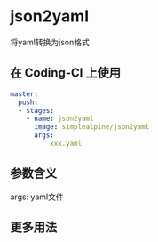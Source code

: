 # json2yaml

将yaml转换为json格式

## 在 Coding-CI 上使用

```yml
master:
  push:
  - stages:
    - name: json2yaml
      image: simplealpine/json2yaml
      args:
          xxx.yaml

```

## 参数含义

args: yaml文件

## 更多用法

